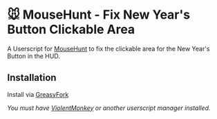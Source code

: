 # 🐭️ MouseHunt - Fix New Year's Button Clickable Area

A Userscript for [MouseHunt](https://mousehuntgame.com) to fix the clickable area for the New Year's Button in the HUD.

## Installation

Install via [GreasyFork](https://greasyfork.org/en/scripts/457265-mousehunt-fix-new-year-s-button-clickable-area)

*You must have [ViolentMonkey](https://violentmonkey.github.io/) or another userscript manager installed.*
